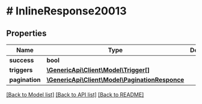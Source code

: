 # # InlineResponse20013

## Properties

Name | Type | Description | Notes
------------ | ------------- | ------------- | -------------
**success** | **bool** |  | [optional] 
**triggers** | [**\GenericApi\Client\Model\Trigger[]**](Trigger.md) |  | [optional] 
**pagination** | [**\GenericApi\Client\Model\PaginationResponce**](PaginationResponce.md) |  | [optional] 

[[Back to Model list]](../../README.md#documentation-for-models) [[Back to API list]](../../README.md#documentation-for-api-endpoints) [[Back to README]](../../README.md)


